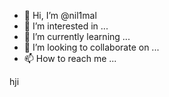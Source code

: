 - 👋 Hi, I’m @nil1mal
- 👀 I’m interested in ...
- 🌱 I’m currently learning ...
- 💞️ I’m looking to collaborate on ...
- 📫 How to reach me ...

<!---
nil1mal/nil1mal is a ✨ special ✨ repository because its `README.md` (this file) appears on your GitHub profile.
You can click the Preview link to take a look at your changes.
--->

hji
